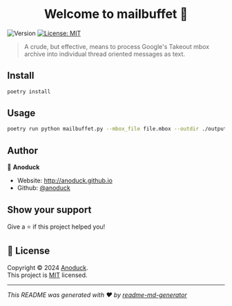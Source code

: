 <h1 align="center">Welcome to mailbuffet 👋</h1>
<p>
  <img alt="Version" src="https://img.shields.io/badge/version-0.1.0-blue.svg?cacheSeconds=2592000" />
  <a href="https://anoduck.mit-license.org" target="_blank">
    <img alt="License: MIT" src="https://img.shields.io/badge/License-MIT-yellow.svg" />
  </a>
</p>

> A crude, but effective, means to process Google's Takeout mbox archive into individual thread oriented messages as text.

## Install

```sh
poetry install
```

## Usage

```sh
poetry run python mailbuffet.py --mbox_file file.mbox --outdir ./output
```

## Author

👤 **Anoduck**

* Website: http://anoduck.github.io
* Github: [@anoduck](https://github.com/anoduck)

## Show your support

Give a ⭐️ if this project helped you!

## 📝 License

Copyright © 2024 [Anoduck](https://github.com/anoduck).<br />
This project is [MIT](https://anoduck.mit-license.org) licensed.

***
_This README was generated with ❤️ by [readme-md-generator](https://github.com/kefranabg/readme-md-generator)_